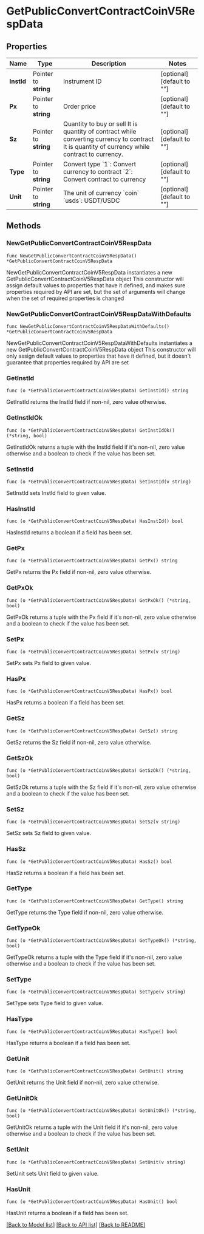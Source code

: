 # GetPublicConvertContractCoinV5RespData

## Properties

Name | Type | Description | Notes
------------ | ------------- | ------------- | -------------
**InstId** | Pointer to **string** | Instrument ID | [optional] [default to ""]
**Px** | Pointer to **string** | Order price | [optional] [default to ""]
**Sz** | Pointer to **string** | Quantity to buy or sell  It is quantity of contract while converting currency to contract  It is quantity of currency while contract to currency. | [optional] [default to ""]
**Type** | Pointer to **string** | Convert type   &#x60;1&#x60;: Convert currency to contract  &#x60;2&#x60;: Convert contract to currency | [optional] [default to ""]
**Unit** | Pointer to **string** | The unit of currency  &#x60;coin&#x60;  &#x60;usds&#x60;: USDT/USDC | [optional] [default to ""]

## Methods

### NewGetPublicConvertContractCoinV5RespData

`func NewGetPublicConvertContractCoinV5RespData() *GetPublicConvertContractCoinV5RespData`

NewGetPublicConvertContractCoinV5RespData instantiates a new GetPublicConvertContractCoinV5RespData object
This constructor will assign default values to properties that have it defined,
and makes sure properties required by API are set, but the set of arguments
will change when the set of required properties is changed

### NewGetPublicConvertContractCoinV5RespDataWithDefaults

`func NewGetPublicConvertContractCoinV5RespDataWithDefaults() *GetPublicConvertContractCoinV5RespData`

NewGetPublicConvertContractCoinV5RespDataWithDefaults instantiates a new GetPublicConvertContractCoinV5RespData object
This constructor will only assign default values to properties that have it defined,
but it doesn't guarantee that properties required by API are set

### GetInstId

`func (o *GetPublicConvertContractCoinV5RespData) GetInstId() string`

GetInstId returns the InstId field if non-nil, zero value otherwise.

### GetInstIdOk

`func (o *GetPublicConvertContractCoinV5RespData) GetInstIdOk() (*string, bool)`

GetInstIdOk returns a tuple with the InstId field if it's non-nil, zero value otherwise
and a boolean to check if the value has been set.

### SetInstId

`func (o *GetPublicConvertContractCoinV5RespData) SetInstId(v string)`

SetInstId sets InstId field to given value.

### HasInstId

`func (o *GetPublicConvertContractCoinV5RespData) HasInstId() bool`

HasInstId returns a boolean if a field has been set.

### GetPx

`func (o *GetPublicConvertContractCoinV5RespData) GetPx() string`

GetPx returns the Px field if non-nil, zero value otherwise.

### GetPxOk

`func (o *GetPublicConvertContractCoinV5RespData) GetPxOk() (*string, bool)`

GetPxOk returns a tuple with the Px field if it's non-nil, zero value otherwise
and a boolean to check if the value has been set.

### SetPx

`func (o *GetPublicConvertContractCoinV5RespData) SetPx(v string)`

SetPx sets Px field to given value.

### HasPx

`func (o *GetPublicConvertContractCoinV5RespData) HasPx() bool`

HasPx returns a boolean if a field has been set.

### GetSz

`func (o *GetPublicConvertContractCoinV5RespData) GetSz() string`

GetSz returns the Sz field if non-nil, zero value otherwise.

### GetSzOk

`func (o *GetPublicConvertContractCoinV5RespData) GetSzOk() (*string, bool)`

GetSzOk returns a tuple with the Sz field if it's non-nil, zero value otherwise
and a boolean to check if the value has been set.

### SetSz

`func (o *GetPublicConvertContractCoinV5RespData) SetSz(v string)`

SetSz sets Sz field to given value.

### HasSz

`func (o *GetPublicConvertContractCoinV5RespData) HasSz() bool`

HasSz returns a boolean if a field has been set.

### GetType

`func (o *GetPublicConvertContractCoinV5RespData) GetType() string`

GetType returns the Type field if non-nil, zero value otherwise.

### GetTypeOk

`func (o *GetPublicConvertContractCoinV5RespData) GetTypeOk() (*string, bool)`

GetTypeOk returns a tuple with the Type field if it's non-nil, zero value otherwise
and a boolean to check if the value has been set.

### SetType

`func (o *GetPublicConvertContractCoinV5RespData) SetType(v string)`

SetType sets Type field to given value.

### HasType

`func (o *GetPublicConvertContractCoinV5RespData) HasType() bool`

HasType returns a boolean if a field has been set.

### GetUnit

`func (o *GetPublicConvertContractCoinV5RespData) GetUnit() string`

GetUnit returns the Unit field if non-nil, zero value otherwise.

### GetUnitOk

`func (o *GetPublicConvertContractCoinV5RespData) GetUnitOk() (*string, bool)`

GetUnitOk returns a tuple with the Unit field if it's non-nil, zero value otherwise
and a boolean to check if the value has been set.

### SetUnit

`func (o *GetPublicConvertContractCoinV5RespData) SetUnit(v string)`

SetUnit sets Unit field to given value.

### HasUnit

`func (o *GetPublicConvertContractCoinV5RespData) HasUnit() bool`

HasUnit returns a boolean if a field has been set.


[[Back to Model list]](../README.md#documentation-for-models) [[Back to API list]](../README.md#documentation-for-api-endpoints) [[Back to README]](../README.md)


